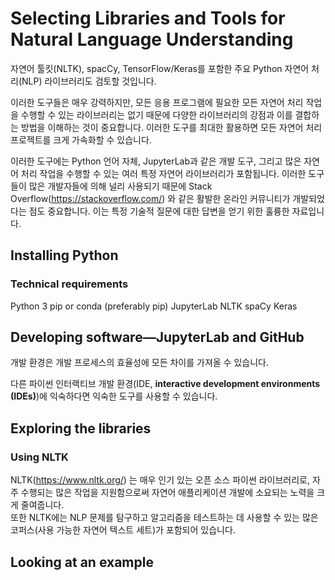 # Selecting Libraries and Tools for Natural Language Understanding
자연어 툴킷(NLTK), spacCy, TensorFlow/Keras를 포함한 주요 Python 자연어 처리(NLP) 라이브러리도 검토할 것입니다.

이러한 도구들은 매우 강력하지만, 모든 응용 프로그램에 필요한 모든 자연어 처리 작업을 수행할 수 있는 라이브러리는 없기 때문에 다양한 라이브러리의 강점과 이를 결합하는 방법을 이해하는 것이 중요합니다. 이러한 도구를 최대한 활용하면 모든 자연어 처리 프로젝트를 크게 가속화할 수 있습니다. 

이러한 도구에는 Python 언어 자체, JupyterLab과 같은 개발 도구, 그리고 많은 자연어 처리 작업을 수행할 수 있는 여러 특정 자연어 라이브러리가 포함됩니다. 이러한 도구들이 많은 개발자들에 의해 널리 사용되기 때문에 Stack Overflow(https://stackoverflow.com/) 와 같은 활발한 온라인 커뮤니티가 개발되었다는 점도 중요합니다. 이는 특정 기술적 질문에 대한 답변을 얻기 위한 훌륭한 자료입니다.

## Installing Python
### Technical requirements
Python 3 pip or conda (preferably pip) JupyterLab NLTK spaCy Keras

## Developing software—JupyterLab and GitHub
개발 환경은 개발 프로세스의 효율성에 모든 차이를 가져올 수 있습니다.  

다른 파이썬 인터랙티브 개발 환경(IDE, **interactive development environments (IDEs)**)에 익숙하다면 익숙한 도구를 사용할 수 있습니다. 

## Exploring the libraries
### Using NLTK
NLTK(https://www.nltk.org/) 는 매우 인기 있는 오픈 소스 파이썬 라이브러리로, 자주 수행되는 많은 작업을 지원함으로써 자연어 애플리케이션 개발에 소요되는 노력을 크게 줄여줍니다.  
또한 NLTK에는 NLP 문제를 탐구하고 알고리즘을 테스트하는 데 사용할 수 있는 많은 코퍼스(사용 가능한 자연어 텍스트 세트)가 포함되어 있습니다. 

## Looking at an example
